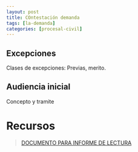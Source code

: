 ```yaml
---
layout: post
title: COntestación demanda
tags: [la-demanda]
categories: [procesal-civil]
---
```

## Excepciones

Clases de excepciones: Previas, merito.

## Audiencia inicial

Concepto y tramite

<!-- more -->
# Recursos
> [DOCUMENTO PARA INFORME DE LECTURA](/assets/documentos/semana_8.pdf)
